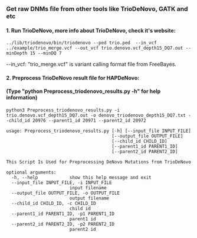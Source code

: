 ### Get raw DNMs file from other tools like TrioDeNovo, GATK and etc

#### 1. Run TrioDeNovo, more info about TrioDeNovo, check it's website:

```
../lib/triodenovo/bin/triodenovo --ped trio.ped  --in_vcf ../example/trio_merge.vcf --out_vcf trio.denovo.vcf_depth15_DQ7.out --minDepth 15 --minDQ 7
```
--in_vcf: "trio_merge.vcf" is variant calling format file from FreeBayes. <br />


#### 2. Preprocess TrioDeNovo result file for HAPDeNovo:
#### (Type "python Preprocess_triodenovo_results.py -h" for help information)
```
python3 Preprocess_triodenovo_results.py -i trio.denovo.vcf_depth15_DQ7.out -o denovo_triodenovo_depth15_DQ7.txt --child_id 20976 --parent1_id 20971 --parent2_id 20972
```
```
usage: Preprocess_triodenovo_results.py [-h] [--input_file INPUT_FILE]
                                        [--output_file OUTPUT_FILE]
                                        [--child_id CHILD_ID]
                                        [--parent1_id PARENT1_ID]
                                        [--parent2_id PARENT2_ID]

This Script Is Used for Preprocessing DeNovo Mutations from TrioDeNovo

optional arguments:
  -h, --help            show this help message and exit
  --input_file INPUT_FILE, -i INPUT_FILE
                        input filename
  --output_file OUTPUT_FILE, -o OUTPUT_FILE
                        output filename
  --child_id CHILD_ID, -c CHILD_ID
                        child id
  --parent1_id PARENT1_ID, -p1 PARENT1_ID
                        parent1 id
  --parent2_id PARENT2_ID, -p2 PARENT2_ID
                        parent2 id
```


